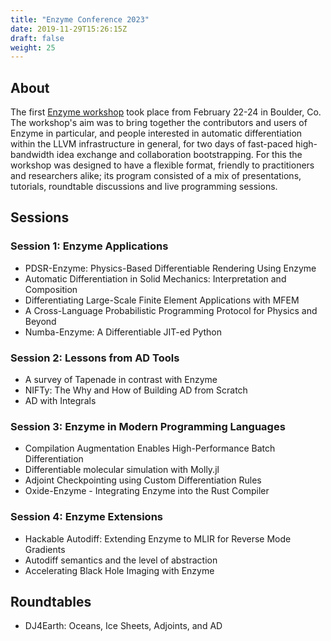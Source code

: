 ```yaml
---
title: "Enzyme Conference 2023"
date: 2019-11-29T15:26:15Z
draft: false
weight: 25
---
```


## About

The first [Enzyme workshop](https://enzyme.mit.edu/conference) took place from February 22-24 in Boulder, Co. The workshop's aim was to bring together the contributors and users of Enzyme in particular, and people interested in automatic differentiation within the LLVM infrastructure in general, for two days of fast-paced high-bandwidth idea exchange and collaboration bootstrapping. For this the workshop was designed to have a flexible format, friendly to practitioners and researchers alike; its program consisted of a mix of presentations, tutorials, roundtable discussions and live programming sessions.

## Sessions

### Session 1: Enzyme Applications

* PDSR-Enzyme: Physics-Based Differentiable Rendering Using Enzyme
* Automatic Differentiation in Solid Mechanics: Interpretation and Composition
* Differentiating Large-Scale Finite Element Applications with MFEM
* A Cross-Language Probabilistic Programming Protocol for Physics and Beyond
* Numba-Enzyme: A Differentiable JIT-ed Python

### Session 2: Lessons from AD Tools

* A survey of Tapenade in contrast with Enzyme
* NIFTy: The Why and How of Building AD from Scratch
* AD with Integrals

### Session 3: Enzyme in Modern Programming Languages

* Compilation Augmentation Enables High-Performance Batch Differentiation
* Differentiable molecular simulation with Molly.jl
* Adjoint Checkpointing using Custom Differentiation Rules
* Oxide-Enzyme - Integrating Enzyme into the Rust Compiler

### Session 4: Enzyme Extensions

* Hackable Autodiff: Extending Enzyme to MLIR for Reverse Mode Gradients
* Autodiff semantics and the level of abstraction
* Accelerating Black Hole Imaging with Enzyme

## Roundtables

* DJ4Earth: Oceans, Ice Sheets, Adjoints, and AD
